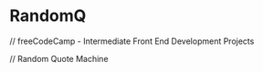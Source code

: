 # RandomQ

  //  freeCodeCamp - Intermediate Front End Development Projects

  //    Random Quote Machine
